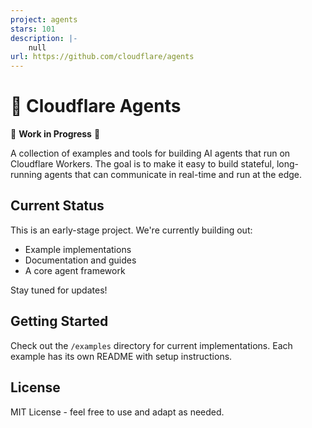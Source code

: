 ```yaml
---
project: agents
stars: 101
description: |-
    null
url: https://github.com/cloudflare/agents
---
```


# 🧠 Cloudflare Agents

🚧 **Work in Progress** 🚧

A collection of examples and tools for building AI agents that run on Cloudflare Workers. The goal is to make it easy to build stateful, long-running agents that can communicate in real-time and run at the edge.

## Current Status

This is an early-stage project. We're currently building out:

- Example implementations
- Documentation and guides
- A core agent framework

Stay tuned for updates!

## Getting Started

Check out the `/examples` directory for current implementations. Each example has its own README with setup instructions.

## License

MIT License - feel free to use and adapt as needed.

